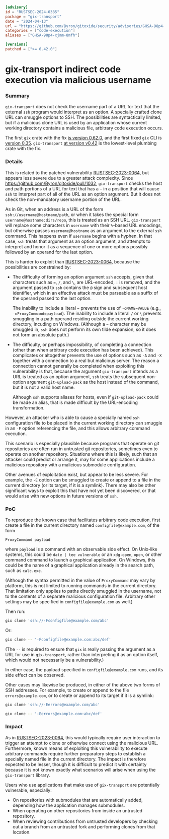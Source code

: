 ```toml
[advisory]
id = "RUSTSEC-2024-0335"
package = "gix-transport"
date = "2024-04-13"
url = "https://github.com/Byron/gitoxide/security/advisories/GHSA-98p4-xjmm-8mfh"
categories = ["code-execution"]
aliases = ["GHSA-98p4-xjmm-8mfh"]

[versions]
patched = [">= 0.42.0"]
```

# gix-transport indirect code execution via malicious username

### Summary

`gix-transport` does not check the username part of a URL for text that the external `ssh` program would interpret as an option. A specially crafted clone URL can smuggle options to SSH. The possibilities are syntactically limited, but if a malicious clone URL is used by an application whose current working directory contains a malicious file, arbitrary code execution occurs.

The first `gix` crate with the fix [is version 0.62.0](https://crates.io/crates/gix/0.62.0), and the first fixed `gix` CLI is [version 0.35](https://github.com/Byron/gitoxide/releases/tag/v0.35.0). `gix-transport` [at version v0.42](https://crates.io/crates/gix-transport/0.42.0) is the lowest-level plumbing crate with the fix.

### Details

This is related to the patched vulnerability [RUSTSEC-2023-0064](https://rustsec.org/advisories/RUSTSEC-2023-0064.html), but appears less severe due to a greater attack complexity. Since <https://github.com/Byron/gitoxide/pull/1032>, `gix-transport` checks the host and path portions of a URL for text that has a `-` in a position that will cause `ssh` to interpret part of all of the URL as an option argument. But it does not check the non-mandatory username portion of the URL.

As in Git, when an address is a URL of the form `ssh://username@hostname/path`, or when it takes the special form `username@hostname:dirs/repo`, this is treated as an SSH URL. `gix-transport` will replace some characters in `username` with their `%`-based URL encodings, but otherwise passes `username@hostname` as an argument to the external `ssh` command. This happens even if `username` begins with a hyphen. In that case, `ssh` treats that argument as an option argument, and attempts to interpret and honor it as a sequence of one or more options possibly followed by an operand for the last option.

This is harder to exploit than [RUSTSEC-2023-0064](https://rustsec.org/advisories/RUSTSEC-2023-0064.html), because the possibilities are constrained by:

- The difficulty of forming an option argument `ssh` accepts, given that characters such as `=`, `/`, and `\`, are URL-encoded, `:` is removed, and the argument passed to `ssh` contains the `@` sign and subsequent host identifier, which in an effective attack must be parseable as a suffix of the operand passed to the last option.

  The inability to include a literal `=` prevents the use of `-oNAME=VALUE` (e.g., `-oProxyCommand=payload`). The inability to include a literal `/` or `\` prevents smuggling in a path operand residing outside the current working directory, incuding on Windows. (Although a `~` character may be smuggled in, `ssh` does not perform its own tilde expansion, so it does not form an absolute path.)

- The difficulty, or perhaps impossibility, of completing a connection (other than when arbitrary code execution has been achieved). This complicates or altogether prevents the use of options such as `-A` and `-X` together with a connection to a real but malicious server. The reason a connection cannot generally be completed when exploiting this vulnerability is that, because the argument `gix-transport` intends as a URL is treated as an option argument, `ssh` treats the subsequent non-option argument `git-upload-pack` as the host instead of the command, but it is not a valid host name.

  Although `ssh` supports aliases for hosts, even if `git-upload-pack` could be made an alias, that is made difficult by the URL-encoding transformation.

However, an attacker who is able to cause a specially named `ssh` configuration file to be placed in the current working directory can smuggle in an `-F` option referencing the file, and this allows arbitrary command execution.

This scenario is especially plausible because programs that operate on git repositories are often run in untrusted git repositories, sometimes even to operate on another repository. Situations where this is likely, such that an attacker could predict or arrange it, may for some applications include a malicious repository with a malicious submodule configuration.

Other avenues of exploitation exist, but appear to be less severe. For example, the `-E` option can be smuggled to create or append to a file in the current directory (or its target, if it is a symlink). There may also be other significant ways to exploit this that have not yet been discovered, or that would arise with new options in future versions of `ssh`.

### PoC

To reproduce the known case that facilitates arbitrary code execution, first create a file in the current directory named `configfile@example.com`, of the form

```text
ProxyCommand payload
```

where `payload` is a command with an observable side effect. On Unix-like systems, this could be `date | tee vulnerable` or an `xdg-open`, `open`, or other command command to launch a graphical application. On Windows, this could be the name of a graphical application already in the search path, such as `calc.exe`.

(Although the syntax permitted in the value of `ProxyCommand` may vary by platform, this is not limited to running commands in the current directory. That limitation only applies to paths directly smuggled in the username, not to the contents of a separate malicious configuration file. Arbitrary other settings may be specified in `configfile@example.com` as well.)

Then run:

```sh
gix clone 'ssh://-Fconfigfile@example.com/abc'
```

Or:

```sh
gix clone -- '-Fconfigfile@example.com:abc/def'
```

(The `--` is required to ensure that `gix` is really passing the argument as a URL for use in `gix-transport`, rather than interpreting it as an option itself, which would not necessarily be a vulnerability.)

In either case, the payload specified in `configfile@example.com` runs, and its side effect can be observed.

Other cases may likewise be produced, in either of the above two forms of SSH addresses. For example, to create or append to the file `errors@example.com`, or to create or append to its target if it is a symlink:

```sh
gix clone 'ssh://-Eerrors@example.com/abc'
```

```sh
gix clone -- '-Eerrors@example.com:abc/def'
```

### Impact

As in [RUSTSEC-2023-0064](https://rustsec.org/advisories/RUSTSEC-2023-0064.html), this would typically require user interaction to trigger an attempt to clone or otherwise connect using the malicious URL. Furthermore, known means of exploiting this vulnerability to execute arbitrary commands require further preparatory steps to establish a specially named file in the current directory. The impact is therefore expected to be lesser, though it is difficult to predict it with certainty because it is not known exactly what scenarios will arise when using the `gix-transport` library.

Users who use applications that make use of `gix-transport` are potentially vulnerable, especially:

- On repositories with submodules that are automatically added, depending how the application manages submodules.
- When operating on other repositories from inside an untrusted repository.
- When reviewing contributions from untrusted developers by checking out a branch from an untrusted fork and performing clones from that location.

